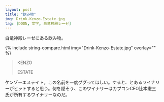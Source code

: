 ```yaml
---
layout: post
title: "飲み物"
img: Drink-Kenzo-Estate.jpg
tag: [DDON, 文字, 白竜神殿レーゼ]
---
```


白竜神殿レーゼにある飲み物。

{% include string-compare.html img="Drink-Kenzo-Estate.jpg" overlay="" %}

> KENZO
>
> ESTATE

ケンゾーエステイト。この名前を一度ググってほしい。すると、とあるワイナリーがヒットすると思う。何を隠そう、このワイナリーはカプコンCEO辻本憲三氏が所有するワイナリーなのだ。

